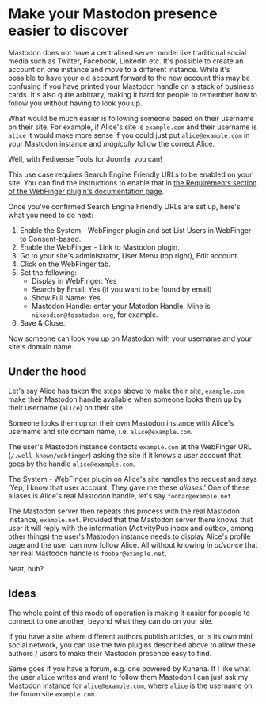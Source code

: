 # Make your Mastodon presence easier to discover

Mastodon does not have a centralised server model like traditional social media such as Twitter, Facebook, LinkedIn etc. It's possible to create an account on one instance and move to a different instance. While it's possible to have your old account forward to the new account this may be confusing if you have printed your Mastodon handle on a stack of business cards. It's also quite arbitrary, making it hard for people to remember how to follow you without having to look you up.

What would be much easier is following someone based on their username on their site. For example, if Alice's site is `example.com` and their username is `alice` it would make more sense if you could just put `alice@example.com` in your Mastodon instance and _magically_ follow the correct Alice.

Well, with Fediverse Tools for Joomla, you can!

This use case requires Search Engine Friendly URLs to be enabled on your site. You can find the instructions to enable that in [the Requirements section of the WebFinger plugin's documentation page](plg_system_webfinger.md#requirements).

Once you've confirmed Search Engine Friendly URLs are set up, here's what you need to do next: 

1. Enable the System - WebFinger plugin and set List Users in WebFinger to Consent-based.
1. Enable the WebFinger - Link to Mastodon plugin.
1. Go to your site's administrator, User Menu (top right), Edit account.
1. Click on the WebFinger tab.
1. Set the following:
    * Display in WebFinger: Yes
    * Search by Email: Yes (if you want to be found by email)
    * Show Full Name: Yes
    * Mastodon Handle: enter your Matodon Handle. Mine is `nikosdion@fosstodon.org`, for example.
1. Save & Close.

Now someone can look you up on Mastodon with your username and your site's domain name.

## Under the hood

Let's say Alice has taken the steps above to make their site, `example.com`, make their Mastodon handle available when someone looks them up by their username (`alice`) on their site.

Someone looks them up on their own Mastodon instance with Alice's username and site domain name, i.e. `alice@example.com`.

The user's Mastodon instance contacts `example.com` at the WebFinger URL (`/.well-known/webfinger`) asking the site if it knows a user account that goes by the handle `alice@example.com`.

The System - WebFinger plugin on Alice's site handles the request and says ‘Yep, I know that user account. They gave me these _aliases_.’ One of these aliases is Alice's real Mastodon handle, let's say `foobar@example.net`.

The Mastodon server then repeats this process with the real Mastodon instance, `example.net`. Provided that the Mastodon server there knows that user it will reply with the information (ActivityPub inbox and outbox, among other things) the user's Mastodon instance needs to display Alice's profile page and the user can now follow Alice. All without knowing _in advance_ that her real Mastodon handle is `foobar@example.net`.

Neat, huh?

## Ideas

The whole point of this mode of operation is making it easier for people to connect to one another, beyond what they can do on your site.

If you have a site where different authors publish articles, or is its own mini social network, you can use the two plugins described above to allow these authors / users to make their Mastodon presence easy to find.

Same goes if you have a forum, e.g. one powered by Kunena. If I like what the user `alice` writes and want to follow them Mastodon I can just ask my Mastodon instance for `alice@example.com`, where `alice` is the username on the forum site `example.com`.